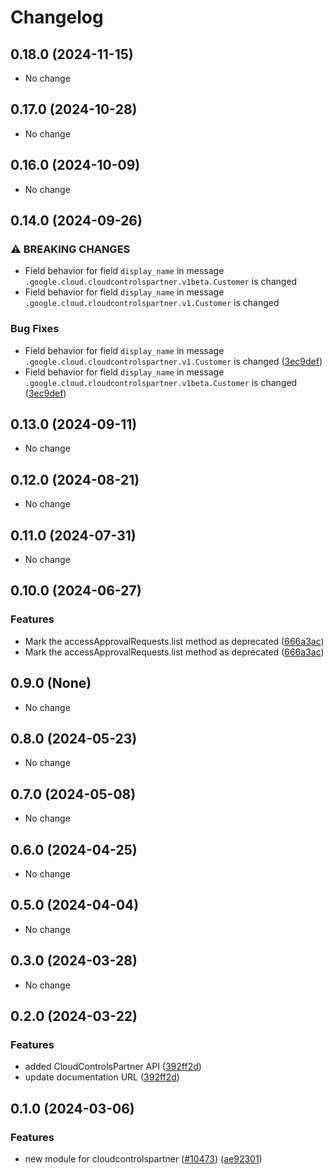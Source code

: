 # Changelog

## 0.18.0 (2024-11-15)

* No change


## 0.17.0 (2024-10-28)

* No change


## 0.16.0 (2024-10-09)

* No change


## 0.14.0 (2024-09-26)

### ⚠ BREAKING CHANGES

* Field behavior for field `display_name` in message `.google.cloud.cloudcontrolspartner.v1beta.Customer` is changed
* Field behavior for field `display_name` in message `.google.cloud.cloudcontrolspartner.v1.Customer` is changed

### Bug Fixes

* Field behavior for field `display_name` in message `.google.cloud.cloudcontrolspartner.v1.Customer` is changed ([3ec9def](https://github.com/googleapis/google-cloud-java/commit/3ec9def10f1270d55da6495d873a4569f42ecf3f))
* Field behavior for field `display_name` in message `.google.cloud.cloudcontrolspartner.v1beta.Customer` is changed ([3ec9def](https://github.com/googleapis/google-cloud-java/commit/3ec9def10f1270d55da6495d873a4569f42ecf3f))



## 0.13.0 (2024-09-11)

* No change


## 0.12.0 (2024-08-21)

* No change


## 0.11.0 (2024-07-31)

* No change


## 0.10.0 (2024-06-27)

### Features

* Mark the accessApprovalRequests.list method as deprecated ([666a3ac](https://github.com/googleapis/google-cloud-java/commit/666a3ac8cd0cb45da3555a1bef8dfe3edf57d257))
* Mark the accessApprovalRequests.list method as deprecated ([666a3ac](https://github.com/googleapis/google-cloud-java/commit/666a3ac8cd0cb45da3555a1bef8dfe3edf57d257))



## 0.9.0 (None)

* No change


## 0.8.0 (2024-05-23)

* No change


## 0.7.0 (2024-05-08)

* No change


## 0.6.0 (2024-04-25)

* No change


## 0.5.0 (2024-04-04)

* No change


## 0.3.0 (2024-03-28)

* No change


## 0.2.0 (2024-03-22)

### Features

* added CloudControlsPartner API ([392ff2d](https://github.com/googleapis/google-cloud-java/commit/392ff2db6665c3aa998ea94da1dfbc70c47df0f2))
* update documentation URL ([392ff2d](https://github.com/googleapis/google-cloud-java/commit/392ff2db6665c3aa998ea94da1dfbc70c47df0f2))



## 0.1.0 (2024-03-06)

### Features

* new module for cloudcontrolspartner ([#10473](https://github.com/googleapis/google-cloud-java/issues/10473)) ([ae92301](https://github.com/googleapis/google-cloud-java/commit/ae923015f4ea2d9c235084aaca60d7e4d70902f7))

